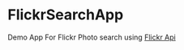 # FlickrSearchApp
Demo App For Flickr Photo search using [Flickr Api](https://www.flickr.com/services/api/)
